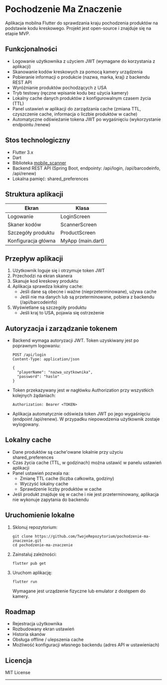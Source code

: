 # Pochodzenie Ma Znaczenie

Aplikacja mobilna Flutter do sprawdzania kraju pochodzenia produktów na podstawie kodu kreskowego. Projekt jest open-source i znajduje się na etapie MVP.

## Funkcjonalności

- Logowanie użytkownika z użyciem JWT (wymagane do korzystania z aplikacji)
- Skanowanie kodów kreskowych za pomocą kamery urządzenia
- Pobieranie informacji o produkcie (nazwa, marka, kraj) z backendu REST API
- Wyróżnianie produktów pochodzących z USA
- Tryb testowy (ręczne wpisanie kodu bez użycia kamery)
- Lokalny cache danych produktów z konfigurowalnym czasem życia (TTL)
- Panel ustawień w aplikacji do zarządzania cache (zmiana TTL, czyszczenie cache, informacja o liczbie produktów w cache)
- Automatyczne odświeżanie tokena JWT po wygaśnięciu (wykorzystanie endpointu /renew)

## Stos technologiczny

- Flutter 3.x
- Dart
- Biblioteka [mobile_scanner](https://pub.dev/packages/mobile_scanner)
- Backend REST API (Spring Boot, endpointy: /api/login, /api/barcodeinfo, /api/renew)
- Lokalna pamięć: shared_preferences

## Struktura aplikacji

| Ekran              | Klasa             |
|--------------------|------------------|
| Logowanie          | LoginScreen       |
| Skaner kodów       | ScannerScreen     |
| Szczegóły produktu | ProductScreen     |
| Konfiguracja główna| MyApp (main.dart) |

## Przepływ aplikacji

1. Użytkownik loguje się i otrzymuje token JWT
2. Przechodzi na ekran skanera
3. Skanuje kod kreskowy produktu
4. Aplikacja sprawdza lokalny cache:
   - Jeśli dane są obecne i ważne (nieprzeterminowane), używa cache
   - Jeśli nie ma danych lub są przeterminowane, pobiera z backendu (/api/barcodeinfo)
5. Wyświetlane są szczegóły produktu
   - Jeśli kraj to USA, pojawia się ostrzeżenie

## Autoryzacja i zarządzanie tokenem

- Backend wymaga autoryzacji JWT. Token uzyskiwany jest po poprawnym logowaniu:

      POST /api/login
      Content-Type: application/json

      {
        "playerName": "nazwa_uzytkownika",
        "password": "haslo"
      }

- Token przekazywany jest w nagłówku Authorization przy wszystkich kolejnych żądaniach:

      Authorization: Bearer <TOKEN>

- Aplikacja automatycznie odświeża token JWT po jego wygaśnięciu (endpoint /api/renew). W przypadku niepowodzenia użytkownik zostaje wylogowany.

## Lokalny cache

- Dane produktów są cache'owane lokalnie przy użyciu shared_preferences
- Czas życia cache (TTL, w godzinach) można ustawić w panelu ustawień aplikacji
- Panel ustawień pozwala na:
  - Zmianę TTL cache (liczba całkowita, godziny)
  - Wyczyść lokalny cache
  - Sprawdzenie liczby produktów w cache
- Jeśli produkt znajduje się w cache i nie jest przeterminowany, aplikacja nie wykonuje zapytania do backendu

## Uruchomienie lokalne

1. Sklonuj repozytorium:

       git clone https://github.com/TwojeRepozytorium/pochodzenie-ma-znaczenie.git
       cd pochodzenie-ma-znaczenie

2. Zainstaluj zależności:

       flutter pub get

3. Uruchom aplikację:

       flutter run

   Wymagane jest urządzenie fizyczne lub emulator z dostępem do kamery.

## Roadmap

- Rejestracja użytkownika
- Rozbudowany ekran ustawień
- Historia skanów
- Obsługa offline / ulepszenia cache
- Możliwość konfiguracji własnego backendu (adres API w ustawieniach)

## Licencja

MIT License


---

